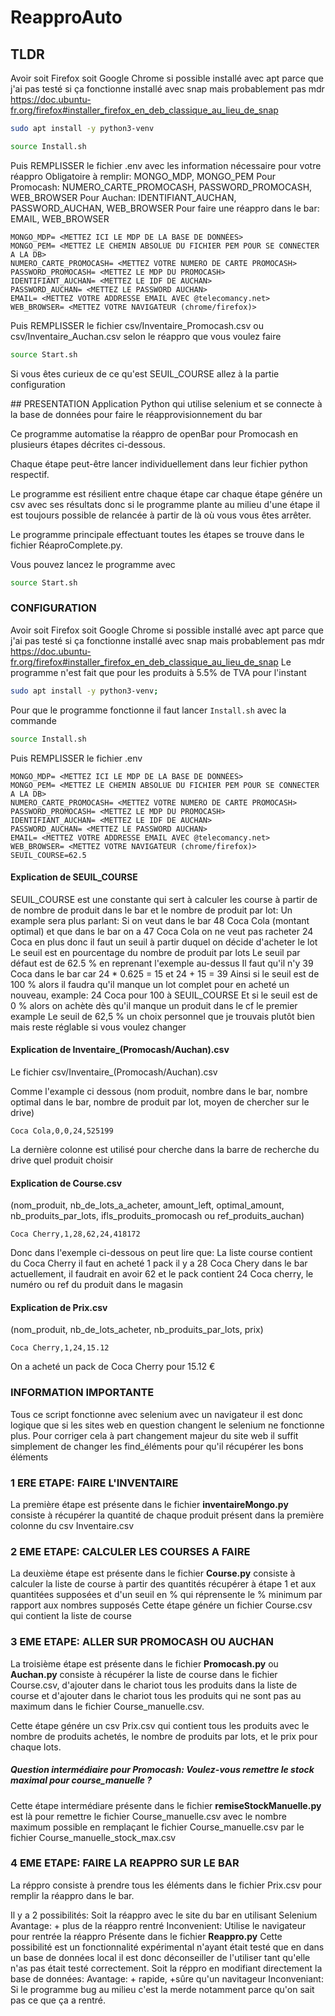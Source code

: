 # ReapproAuto

## TLDR
Avoir soit Firefox soit Google Chrome si possible installé avec apt parce que j'ai pas testé si ça fonctionne installé avec snap mais probablement pas mdr
https://doc.ubuntu-fr.org/firefox#installer_firefox_en_deb_classique_au_lieu_de_snap
```bash
sudo apt install -y python3-venv
```
```bash
source Install.sh
```
Puis REMPLISSER le fichier .env avec les information nécessaire pour votre réappro
Obligatoire à remplir: MONGO_MDP, MONGO_PEM
Pour Promocash: NUMERO_CARTE_PROMOCASH, PASSWORD_PROMOCASH, WEB_BROWSER
Pour Auchan: IDENTIFIANT_AUCHAN, PASSWORD_AUCHAN, WEB_BROWSER
Pour faire une réappro dans le bar: EMAIL, WEB_BROWSER
```
MONGO_MDP= <METTEZ ICI LE MDP DE LA BASE DE DONNÉES>
MONGO_PEM= <METTEZ LE CHEMIN ABSOLUE DU FICHIER PEM POUR SE CONNECTER A LA DB>
NUMERO_CARTE_PROMOCASH= <METTEZ VOTRE NUMERO DE CARTE PROMOCASH>
PASSWORD_PROMOCASH= <METTEZ LE MDP DU PROMOCASH>
IDENTIFIANT_AUCHAN= <METTEZ LE IDF DE AUCHAN>
PASSWORD_AUCHAN= <METTEZ LE PASSWORD AUCHAN>
EMAIL= <METTEZ VOTRE ADDRESSE EMAIL AVEC @telecomancy.net>
WEB_BROWSER= <METTEZ VOTRE NAVIGATEUR (chrome/firefox)>
```
Puis REMPLISSER le fichier csv/Inventaire_Promocash.csv ou csv/Inventaire_Auchan.csv selon le réappro que vous voulez faire
```bash
source Start.sh
```
Si vous êtes curieux de ce qu'est SEUIL_COURSE allez à la partie configuration

## PRESENTATION
Application Python qui utilise selenium et se connecte à la base de données pour faire le réapprovisionnement du bar

Ce programme automatise la réappro de openBar pour Promocash en plusieurs étapes décrites ci-dessous.

Chaque étape peut-être lancer individuellement dans leur fichier python respectif.

Le programme est résilient entre chaque étape car chaque étape génére un csv avec ses résultats donc si le programme plante au milieu d'une étape il est toujours possible de relancée à partir de là où vous vous êtes arrêter.

Le programme principale effectuant toutes les étapes se trouve dans le fichier RéaproComplete.py. 

Vous pouvez lancez le programme avec 
```bash
source Start.sh
```

### CONFIGURATION
Avoir soit Firefox soit Google Chrome si possible installé avec apt parce que j'ai pas testé si ça fonctionne installé avec snap mais probablement pas mdr
https://doc.ubuntu-fr.org/firefox#installer_firefox_en_deb_classique_au_lieu_de_snap
Le programme n'est fait que pour les produits à 5.5% de TVA pour l'instant
```bash
sudo apt install -y python3-venv;
```
Pour que le programme fonctionne il faut lancer ```Install.sh```
avec la commande 
```bash
source Install.sh 
```
Puis REMPLISSER le fichier .env 
```
MONGO_MDP= <METTEZ ICI LE MDP DE LA BASE DE DONNÉES>
MONGO_PEM= <METTEZ LE CHEMIN ABSOLUE DU FICHIER PEM POUR SE CONNECTER A LA DB>
NUMERO_CARTE_PROMOCASH= <METTEZ VOTRE NUMERO DE CARTE PROMOCASH>
PASSWORD_PROMOCASH= <METTEZ LE MDP DU PROMOCASH>
IDENTIFIANT_AUCHAN= <METTEZ LE IDF DE AUCHAN>
PASSWORD_AUCHAN= <METTEZ LE PASSWORD AUCHAN>
EMAIL= <METTEZ VOTRE ADDRESSE EMAIL AVEC @telecomancy.net>
WEB_BROWSER= <METTEZ VOTRE NAVIGATEUR (chrome/firefox)>
SEUIL_COURSE=62.5
```

#### Explication de SEUIL_COURSE

SEUIL_COURSE est une constante qui sert à calculer les course à partir de de nombre de produit dans le bar et le nombre de produit par lot:
Un example sera plus parlant:
Si on veut dans le bar 48 Coca Cola (montant optimal) et que dans le bar on a 47 Coca Cola on ne veut pas racheter 24 Coca en plus donc il faut un seuil à partir duquel on décide d'acheter le lot
Le seuil est en pourcentage du nombre de produit par lots
Le seuil par défaut est de 62.5 % en reprenant l'exemple au-dessus
Il faut qu'il n'y 39 Coca dans le bar car 24 * 0.625 = 15 et 24 + 15 = 39
Ainsi si le seuil est de 100 % alors il faudra qu'il manque un lot complet pour en acheté un nouveau, example: 24 Coca pour 100 à SEUIL_COURSE
Et si le seuil est de 0 % alors on achète dès qu'il manque un produit dans le cf le premier example
Le seuil de 62,5 % un choix personnel que je trouvais plutôt bien mais reste réglable si vous voulez changer

#### Explication de Inventaire_(Promocash/Auchan).csv

Le fichier csv/Inventaire_(Promocash/Auchan).csv

Comme l'example ci dessous (nom produit, nombre dans le bar, nombre optimal dans le bar, nombre de produit par lot, moyen de chercher sur le drive)
```csv
Coca Cola,0,0,24,525199
```
La dernière colonne est utilisé pour cherche dans la barre de recherche du drive quel produit choisir

#### Explication de Course.csv

(nom_produit, nb_de_lots_a_acheter, amount_left, optimal_amount, nb_produits_par_lots, ifls_produits_promocash ou ref_produits_auchan)
```csv
Coca Cherry,1,28,62,24,418172
```
Donc dans l'exemple ci-dessous on peut lire que: La liste course contient du Coca Cherry il faut en acheté 1 pack il y a 28 Coca Chery dans le bar actuellement, il faudrait en avoir 62 et le pack contient 24 Coca cherry, le numéro ou ref du produit dans le magasin

#### Explication de Prix.csv
(nom_produit, nb_de_lots_acheter, nb_produits_par_lots, prix)
```csv
Coca Cherry,1,24,15.12
```
On a acheté un pack de Coca Cherry pour 15.12 €

### INFORMATION IMPORTANTE

Tous ce script fonctionne avec selenium avec un navigateur il est donc logique que si les sites web en question changent le selenium ne fonctionne plus. Pour corriger cela à part changement majeur du site web il suffit simplement de changer les find_éléments pour qu'il récupérer les bons éléments 

### 1 ERE ETAPE: FAIRE L'INVENTAIRE

La première étape est présente dans le fichier **inventaireMongo.py** consiste à récupérer la quantité de chaque produit présent dans la première colonne du csv Inventaire.csv

### 2 EME ETAPE: CALCULER LES COURSES A FAIRE

La deuxième étape est présente dans le fichier **Course.py** consiste à calculer la liste de course à partir des quantités récupérer à étape 1 et aux quantitées supposées et d'un seuil en % qui réprensente le % minimum par rapport aux nombres supposés
Cette étape génére un fichier Course.csv qui contient la liste de course

### 3 EME ETAPE: ALLER SUR PROMOCASH OU AUCHAN

La troisième étape est présente dans le fichier **Promocash.py** ou **Auchan.py** consiste à récupérer la liste de course dans le fichier Course.csv, d'ajouter dans le chariot tous les produits dans la liste de course et d'ajouter dans le chariot tous les produits qui ne sont pas au maximum dans le fichier Course_manuelle.csv.

Cette étape génére un csv Prix.csv qui contient tous les produits avec le nombre de produits achetés, le nombre de produits par lots, et le prix pour chaque lots.

##### Question intermédiaire pour Promocash: Voulez-vous remettre le stock maximal pour course_manuelle ?

Cette étape intermédiare présente dans le fichier **remiseStockManuelle.py** est là pour remettre le fichier Course_manuelle.csv avec le nombre maximum possible en remplaçant le fichier Course_manuelle.csv par le fichier Course_manuelle_stock_max.csv

### 4 EME ETAPE: FAIRE LA REAPPRO SUR LE BAR

La réppro consiste à prendre tous les éléments dans le fichier Prix.csv pour remplir la réappro dans le bar.

Il y a 2 possibilités:
Soit la réappro avec le site du bar en utilisant Selenium Avantage: + plus de la réappro rentré Inconvenient: Utilise le navigateur pour rentrée la réappro
Présente dans le fichier **Reappro.py** 
Cette possibilité est un fonctionnalité expérimental n'ayant était testé que en dans un base de données local il est donc déconseiller de l'utiliser tant qu'elle n'as pas était testé correctement.
Soit la réppro en modifiant directement la base de données: Avantage: + rapide, +sûre qu'un navitageur Inconveniant: Si le programme bug au milieu c'est la merde notamment parce qu'on sait pas ce que ça a rentré.